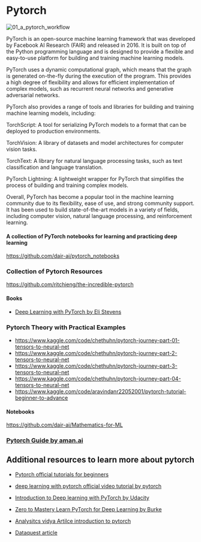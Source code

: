 


# Pytorch
![01_a_pytorch_workflow](https://user-images.githubusercontent.com/110838853/226788275-89bb2940-b100-42cd-a1a8-eba849aee218.png)

PyTorch is an open-source machine learning framework that was developed by Facebook AI Research (FAIR) and released in 2016. It is built on top of the Python programming language and is designed to provide a flexible and easy-to-use platform for building and training machine learning models.

PyTorch uses a dynamic computational graph, which means that the graph is generated on-the-fly during the execution of the program. This provides a high degree of flexibility and allows for efficient implementation of complex models, such as recurrent neural networks and generative adversarial networks.

PyTorch also provides a range of tools and libraries for building and training machine learning models, including:

TorchScript: A tool for serializing PyTorch models to a format that can be deployed to production environments.

TorchVision: A library of datasets and model architectures for computer vision tasks.

TorchText: A library for natural language processing tasks, such as text classification and language translation.

PyTorch Lightning: A lightweight wrapper for PyTorch that simplifies the process of building and training complex models.

Overall, PyTorch has become a popular tool in the machine learning community due to its flexibility, ease of use, and strong community support. It has been used to build state-of-the-art models in a variety of fields, including computer vision, natural language processing, and reinforcement learning.

#### A collection of PyTorch notebooks for learning and practicing deep learning
https://github.com/dair-ai/pytorch_notebooks
### Collection of Pytorch Resources
https://github.com/ritchieng/the-incredible-pytorch

#### Books 
- [Deep Learning with PyTorch by Eli Stevens](https://isip.piconepress.com/courses/temple/ece_4822/resources/books/Deep-Learning-with-PyTorch.pdf)
### Pytorch Theory with Practical Examples
- https://www.kaggle.com/code/chethuhn/pytorch-journey-part-01-tensors-to-neural-net
- https://www.kaggle.com/code/chethuhn/pytorch-journey-part-2-tensors-to-neural-net
- https://www.kaggle.com/code/chethuhn/pytorch-journey-part-3-tensors-to-neural-net
- https://www.kaggle.com/code/chethuhn/pytorch-journey-part-04-tensors-to-neural-net
- https://www.kaggle.com/code/aravindanr22052001/pytorch-tutorial-beginner-to-advance
####  Notebooks 
https://github.com/dair-ai/Mathematics-for-ML

### [Pytorch Guide by aman.ai](https://aman.ai/primers/pytorch/)


## Additional  resources to learn more about  pytorch


- [Pytorch official tutorials for beginners](https://pytorch.org/tutorials/beginner/basics/intro.html)
- [deep learning with pytorch official video tutorial by pytorch](https://pytorch.org/tutorials/beginner/deep_learning_60min_blitz.html)
- [Introduction to Deep learning with PyTorch by Udacity](https://learn.udacity.com/courses/ud188)
- [Zero to Mastery Learn PyTorch for Deep Learning by Burke](https://www.learnpytorch.io/)
- [Analysitcs vidya Artilce introduction to pytorch ](https://www.analyticsvidhya.com/blog/2019/09/introduction-to-pytorch-from-scratch/)

- [Dataquest article ](https://www.dataquest.io/blog/pytorch-for-beginners/)




